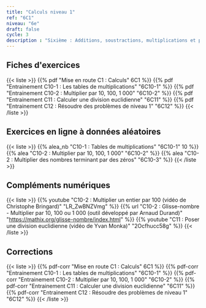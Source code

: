 ```yaml
---
title: "Calculs niveau 1"
ref: "6C1"
niveau: "6e"
draft: false
cycle: 3
description : "Sixième : Additions, soustractions, multiplications et problèmes avec des nombres entiers"
---
```




<h2 class="ui horizontal divider header">Fiches d'exercices</h2>

{{< liste >}}
	{{% pdf "Mise en route C1 : Calculs" 6C1 %}}
	{{% pdf "Entrainement C10-1 : Les tables de multiplications" "6C10-1" %}}
	{{% pdf "Entrainement C10-2 : Multiplier par 10, 100, 1 000" "6C10-2" %}}
	{{% pdf "Entrainement C11 : Calculer une division euclidienne" "6C11" %}}
	{{% pdf "Entrainement C12 : Résoudre des problèmes de niveau 1" "6C12" %}}
{{< /liste >}}

<div class="ui hidden divider"></div>
<div class="ui hidden divider"></div>

<h2 class="ui horizontal divider header">Exercices en ligne à données aléatoires</h2>

{{< liste >}}
	{{% alea_nb "C10-1 : Tables de multiplications" "6C10-1" 10 %}}
	{{% alea "C10-2 : Multiplier par 10, 100, 1 000" "6C10-2" %}}
	{{% alea "C10-2 : Multiplier des nombres terminant par des zéros" "6C10-3" %}}
{{< /liste >}}

<div class="ui hidden divider"></div>
<div class="ui hidden divider"></div>

<h2 class="ui horizontal divider header">Compléments numériques</h2>

{{< liste >}}
	{{% youtube "C10-2 : Multiplier un entier par 100 (vidéo de Christophe Bringard)" "LR_ZwBNZVmg" %}}
	{{% url "C10-2 : Glisse-nombre - Multiplier par 10, 100 ou 1 000 (outil développé par Arnaud Durand)" "https://mathix.org/glisse-nombre/index.html" %}}
	{{% youtube "C11 : Poser une division euclidienne (vidéo de Yvan Monka)" "2Ocfhucc58g" %}}
{{< /liste >}}



<div class="ui hidden divider"></div>
<div class="ui hidden divider"></div>

<h2 class="ui horizontal divider header">Corrections</h2>

{{< liste >}}
	{{% pdf-corr "Mise en route C1 : Calculs" 6C1 %}}
	{{% pdf-corr "Entrainement C10-1 : Les tables de multiplications" "6C10-1" %}}
	{{% pdf-corr "Entrainement C10-2 : Multiplier par 10, 100, 1 000" "6C10-2" %}}
	{{% pdf-corr "Entrainement C11 : Calculer une division euclidienne" "6C11" %}}
	{{% pdf-corr "Entrainement C12 : Résoudre des problèmes de niveau 1" "6C12" %}}
{{< /liste >}}


